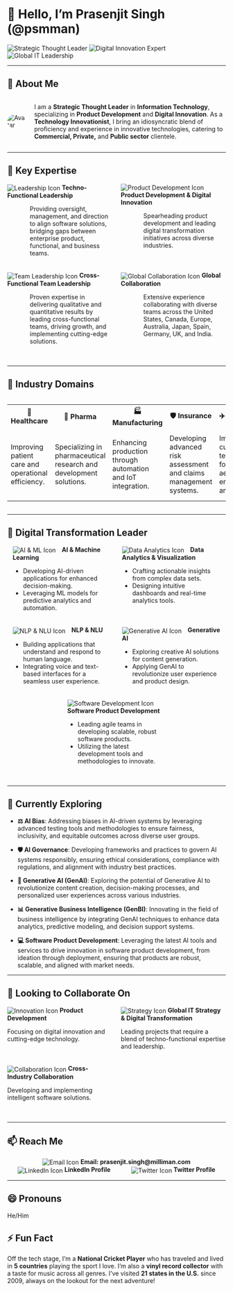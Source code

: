 # 👋 Hello, I’m Prasenjit Singh (@psmman)

![Strategic Thought Leader](https://img.shields.io/badge/Strategic%20Thought%20Leader-%E2%9C%94%EF%B8%8F-blue)
![Digital Innovation Expert](https://img.shields.io/badge/Digital%20Innovation%20Expert-%E2%9C%94%EF%B8%8F-brightgreen)
![Global IT Leadership](https://img.shields.io/badge/Global%20IT%20Leadership-%E2%9C%94%EF%B8%8F-blueviolet)

---

## 👀 About Me

<div style="display: flex; align-items: center;">
  <img src="https://img.icons8.com/color/96/000000/businessman.png" alt="Avatar" style="border-radius: 50%; margin-right: 20px;" />
  <div>
    <p>I am a <strong>Strategic Thought Leader</strong> in <strong>Information Technology</strong>, specializing in <strong>Product Development</strong> and <strong>Digital Innovation</strong>. As a <strong>Technology Innovationist</strong>, I bring an idiosyncratic blend of proficiency and experience in innovative technologies, catering to <strong>Commercial, Private,</strong> and <strong>Public sector</strong> clientele.</p>
  </div>
</div>

---

## 🌟 Key Expertise

<div style="display: flex; flex-wrap: wrap; justify-content: space-between;">

  <div style="flex: 0 0 48%; margin-bottom: 20px;">
    <img src="https://img.icons8.com/color/48/000000/leadership.png" alt="Leadership Icon" style="vertical-align: middle;"/> 
    <strong>Techno-Functional Leadership</strong>
    <p style="margin-left: 52px;">
      Providing oversight, management, and direction to align software solutions, bridging gaps between enterprise product, functional, and business teams.
    </p>
  </div>

  <div style="flex: 0 0 48%; margin-bottom: 20px;">
    <img src="https://img.icons8.com/color/48/000000/development-skill.png" alt="Product Development Icon" style="vertical-align: middle;"/> 
    <strong>Product Development & Digital Innovation</strong>
    <p style="margin-left: 52px;">
      Spearheading product development and leading digital transformation initiatives across diverse industries.
    </p>
  </div>

  <div style="flex: 0 0 48%; margin-bottom: 20px;">
    <img src="https://img.icons8.com/color/48/000000/teamwork.png" alt="Team Leadership Icon" style="vertical-align: middle;"/> 
    <strong>Cross-Functional Team Leadership</strong>
    <p style="margin-left: 52px;">
      Proven expertise in delivering qualitative and quantitative results by leading cross-functional teams, driving growth, and implementing cutting-edge solutions.
    </p>
  </div>

  <div style="flex: 0 0 48%; margin-bottom: 20px;">
    <img src="https://img.icons8.com/color/48/000000/globe--v1.png" alt="Global Collaboration Icon" style="vertical-align: middle;"/> 
    <strong>Global Collaboration</strong>
    <p style="margin-left: 52px;">
      Extensive experience collaborating with diverse teams across the United States, Canada, Europe, Australia, Japan, Spain, Germany, UK, and India.
    </p>
  </div>

</div>

---

## 🚀 Industry Domains

<div style="overflow-x: auto;">
<table>
  <tr>
    <th>🏥 Healthcare</th>
    <th>💊 Pharma</th>
    <th>🏭 Manufacturing</th>
    <th>🛡️ Insurance</th>
    <th>✈️ Aerospace</th>
    <th>🛒 E-Commerce</th>
    <th>🏛️ State Governments</th>
    <th>🏢 Federal Government</th>
  </tr>
  <tr>
    <td>Improving patient care and operational efficiency.</td>
    <td>Specializing in pharmaceutical research and development solutions.</td>
    <td>Enhancing production through automation and IoT integration.</td>
    <td>Developing advanced risk assessment and claims management systems.</td>
    <td>Implementing cutting-edge technology for aerospace engineering and logistics.</td>
    <td>Driving growth through digital transformation in retail and online marketplaces.</td>
    <td>Streamlining government operations and public services with technology.</td>
    <td>Enhancing security, data management, and operational efficiency at the federal level.</td>
  </tr>
</table>
</div>

---

## 🎨 Digital Transformation Leader

<div style="display: flex; flex-wrap: wrap; justify-content: space-around;">
  <div style="flex: 0 0 45%; margin-bottom: 20px;">
    <img src="https://img.icons8.com/color/48/000000/artificial-intelligence.png" alt="AI & ML Icon" style="vertical-align: middle; margin-right: 10px;"/>
    <strong>AI & Machine Learning</strong>
    <ul>
      <li>Developing AI-driven applications for enhanced decision-making.</li>
      <li>Leveraging ML models for predictive analytics and automation.</li>
    </ul>
  </div>
  <div style="flex: 0 0 45%; margin-bottom: 20px;">
    <img src="https://img.icons8.com/color/48/000000/combo-chart.png" alt="Data Analytics Icon" style="vertical-align: middle; margin-right: 10px;"/>
    <strong>Data Analytics & Visualization</strong>
    <ul>
      <li>Crafting actionable insights from complex data sets.</li>
      <li>Designing intuitive dashboards and real-time analytics tools.</li>
    </ul>
  </div>
  <div style="flex: 0 0 45%; margin-bottom: 20px;">
    <img src="https://img.icons8.com/color/48/000000/chat.png" alt="NLP & NLU Icon" style="vertical-align: middle; margin-right: 10px;"/>
    <strong>NLP & NLU</strong>
    <ul>
      <li>Building applications that understand and respond to human language.</li>
      <li>Integrating voice and text-based interfaces for a seamless user experience.</li>
    </ul>
  </div>
  <div style="flex: 0 0 45%; margin-bottom: 20px;">
    <img src="https://img.icons8.com/color/48/000000/artificial-intelligence.png" alt="Generative AI Icon" style="vertical-align: middle; margin-right: 10px;"/>
    <strong>Generative AI</strong>
    <ul>
      <li>Exploring creative AI solutions for content generation.</li>
      <li>Applying GenAI to revolutionize user experience and product design.</li>
    </ul>
  </div>
  <div style="flex: 0 0 45%; margin-bottom: 20px;">
    <img src="https://img.icons8.com/color/48/000000/system-task.png" alt="Software Development Icon" style="vertical-align: middle; margin-right: 10px;"/>
    <strong>Software Product Development</strong>
    <ul>
      <li>Leading agile teams in developing scalable, robust software products.</li>
      <li>Utilizing the latest development tools and methodologies to innovate.</li>
    </ul>
  </div>
</div>

---

## 🌱 Currently Exploring

- **⚖️ AI Bias**: Addressing biases in AI-driven systems by leveraging advanced testing tools and methodologies to ensure fairness, inclusivity, and equitable outcomes across diverse user groups.
  
- **🛡️ AI Governance**: Developing frameworks and practices to govern AI systems responsibly, ensuring ethical considerations, compliance with regulations, and alignment with industry best practices.

- **🤖 Generative AI (GenAI)**: Exploring the potential of Generative AI to revolutionize content creation, decision-making processes, and personalized user experiences across various industries.

- **📊 Generative Business Intelligence (GenBI)**: Innovating in the field of business intelligence by integrating GenAI techniques to enhance data analytics, predictive modeling, and decision support systems.

- **💻 Software Product Development**: Leveraging the latest AI tools and services to drive innovation in software product development, from ideation through deployment, ensuring that products are robust, scalable, and aligned with market needs.

---

## 💼 Looking to Collaborate On

<div style="display: flex; flex-wrap: wrap; justify-content: space-between;">
  <div style="flex: 0 0 48%; margin-bottom: 20px;">
    <img src="https://img.icons8.com/color/48/000000/innovation.png" alt="Innovation Icon" style="vertical-align: middle;"/>
    <strong>Product Development</strong>
    <p>Focusing on digital innovation and cutting-edge technology.</p>
  </div>
  <div style="flex: 0 0 48%; margin-bottom: 20px;">
    <img src="https://img.icons8.com/color/48/000000/strategy-board.png" alt="Strategy Icon" style="vertical-align: middle;"/>
    <strong>Global IT Strategy & Digital Transformation</strong>
    <p>Leading projects that require a blend of techno-functional expertise and leadership.</p>
  </div>
  <div style="flex: 0 0 48%; margin-bottom: 20px;">
    <img src="https://img.icons8.com/color/48/000000/handshake.png" alt="Collaboration Icon" style="vertical-align: middle;"/>
    <strong>Cross-Industry Collaboration</strong>
    <p>Developing and implementing intelligent software solutions.</p>
  </div>
</div>

---

## 📫 Reach Me

<div style="display: flex; flex-wrap: wrap; justify-content: space-around;">
  <a href="mailto:prasenjit.singh@milliman.com" style="text-decoration: none;">
    <img src="https://img.icons8.com/color/48/000000/new-post.png" alt="Email Icon" style="vertical-align: middle;"/> 
    <strong>Email: prasenjit.singh@milliman.com</strong>
  </a>
  <a href="https://www.linkedin.com/in/prasenjitsingh/" target="_blank" style="text-decoration: none;">
    <img src="https://img.icons8.com/color/48/000000/linkedin.png" alt="LinkedIn Icon" style="vertical-align: middle;"/> 
    <strong>LinkedIn Profile</strong>
  </a>
  <a href="https://twitter.com/prasenjitsingh" target="_blank" style="text-decoration: none;">
    <img src="https://img.icons8.com/color/48/000000/twitter.png" alt="Twitter Icon" style="vertical-align: middle;"/> 
    <strong>Twitter Profile</strong>
  </a>
</div>

---

## 😄 Pronouns
He/Him

## ⚡ Fun Fact
Off the tech stage, I’m a **National Cricket Player** who has traveled and lived in **5 countries** playing the sport I love. I’m also a **vinyl record collector** with a taste for music across all genres. I’ve visited **21 states in the U.S.** since 2009, always on the lookout for the next adventure!
